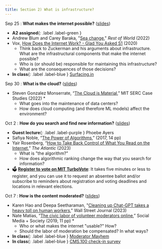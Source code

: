 ```yaml
---
title: Section 2) What is infrastructure?
---
```

Sep 25
: **What makes the internet possible?** ([slides](https://docs.google.com/presentation/d/1KL4OEEhJT1JpqHR77S3S5Vr52662dgqyW_LEhWmWW-o/edit?usp=sharing))
- **A2 assigned**{: .label .label-green }
- Andrew Blum and Carey Baraka, "[Sea change](https://restofworld.org/2022/google-meta-underwater-cables/)," *Rest of World* (2022) 
- Vox, [How Does the Internet Work? - Glad You Asked S1](https://www.youtube.com/watch?v=TNQsmPf24go) (2020)
	- Think back to Zuckerman and his arguments about infrastructure. What are the infrastructural components that make the internet possible? 
	- Who is (or should be) responsible for maintaining this infrastructure? 
	- What are the consequences of those decisions?
 - **In class**{: .label .label-blue } [Surfacing.in](http://www.surfacing.in/?place=centralcalifornia)

Sep 30
: **What is the cloud?** ([slides](https://docs.google.com/presentation/d/13afi--hlPvpyZMloxBWP9_EWDiA84e3wfB8aerCWtEg/edit#slide=id.g2bbd60f5156_1_0)) 
- Steven Gonzalez Monserrate, “[The Cloud is Material](https://mit-serc.pubpub.org/pub/the-cloud-is-material/release/2),” MIT SERC Case Studies (2022) * 
	- What goes into the maintenance of data centers? 
	- How does cloud computing (and therefore ML models) affect the environment? 

Oct 2
: **How do you search and find new information?** ([slides](https://docs.google.com/presentation/d/1vLOq3nmLFg5n05Ss79TAYk3cH12_Vy-bCzpG4vlLEoY/edit#slide=id.g308095b3fde_0_0))
- **Guest lecture**{: .label .label-purple } Phoebe Ayers
- Safiya Noble, “[The Power of Algorithms](https://safiyaunoble.com/wp-content/uploads/2020/09/Algorithms_Oppression_Introduction_Intro.pdf),” (2017, 14 pp) 
- Yair Rosenberg, “[How to Take Back Control of What You Read on the Internet](https://web.archive.org/web/20230307064131/https://www.theatlantic.com/ideas/archive/2023/03/social-media-algorithms-twitter-meta-rss-reader/673282/),” *The Atlantic* (2023)
	- What is "the algorithm?"
	- How does algorithmic ranking change the way that you search for information?
 - 🗳️ **[Register to vote on MIT TurboVote](http://turbovote.mit.edu/)**: It takes five minutes or less to register, and you can use it to request an absentee ballot and/or subscribe to reminders about registration and voting deadlines and locations in relevant elections.

Oct 7
: **How is the content moderated?** ([slides](https://docs.google.com/presentation/d/1xjhM6ya_T1lQFEVLOAkphNncoeXKXpg4fdPzrCbT-JA/edit#slide=id.g3080510f3a7_0_106))
- Karen Hao and Deepa Seetharaman, "[Cleaning up Chat-GPT takes a heavy toll on human workers](https://www.wsj.com/articles/chatgpt-openai-content-abusive-sexually-explicit-harassment-kenya-workers-on-human-workers-cf191483)," Wall Street Journal (2023) 
- Nate Matias, “[The civic labor of volunteer moderators online](https://journals.sagepub.com/doi/10.1177/2056305119836778),” Social Media + Society (2019, 11 pp) *
	- Who or what makes the internet "usable?" How? 
	- Should the labor of moderation be compensated? In what ways? 
- **In class**{: .label .label-blue } [Moderator Mayhem](https://moderatormayhem.engine.is/)
- **In class**{: .label .label-blue } [CMS.100 check-in survey](https://forms.gle/WuxfJzpw37aYFXjX9) 
